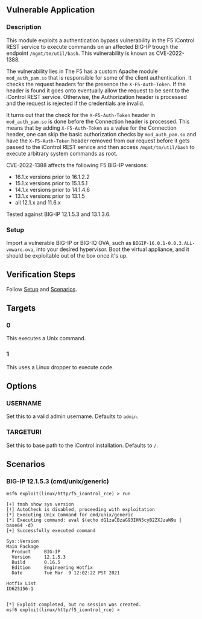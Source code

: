 ## Vulnerable Application

### Description

This module exploits a authentication bypass vulnerability in the
F5 iControl REST service to execute commands on an affected BIG-IP
trough the endpoint `/mgmt/tm/util/bash`.
This vulnerability is known as CVE-2022-1388.

The vulnerability lies in The F5 has a custom Apache module `mod_auth_pam.so`
that is responsible for some of the client authentication. It checks the request
headers for the presence the `X-F5-Auth-Token`. If the header is found it
goes onto eventually allow the request to be sent to the iControl REST service.
Otherwise, the Authorization header is processed and the request is rejected
if the credentials are invalid.

It turns out that the check for the `X-F5-Auth-Token` header in `mod_auth_pam.so`
is done before the Connection header is processed. This means that by adding
`X-F5-Auth-Token` as a value for the Connection header, one can skip the
basic authorization checks by `mod_auth_pam.so` and have the `X-F5-Auth-Token`
header removed from our request before it gets passed to the iControl REST service
and then access `/mgmt/tm/util/bash` to execute arbitrary system commands as root.

CVE-2022-1388 affects the following F5 BIG-IP versions:

* 16.1.x versions prior to 16.1.2.2
* 15.1.x versions prior to 15.1.5.1
* 14.1.x versions prior to 14.1.4.6
* 13.1.x versions prior to 13.1.5
* all 12.1.x and 11.6.x

Tested against BIG-IP 12.1.5.3 and 13.1.3.6.

### Setup

Import a vulnerable BIG-IP or BIG-IQ OVA, such as
`BIGIP-16.0.1-0.0.3.ALL-vmware.ova`, into your desired hypervisor. Boot
the virtual appliance, and it should be exploitable out of the box once
it's up.

## Verification Steps

Follow [Setup](#setup) and [Scenarios](#scenarios).

## Targets

### 0

This executes a Unix command.

### 1

This uses a Linux dropper to execute code.

## Options

### USERNAME

Set this to a valid admin username. Defaults to `admin`.

### TARGETURI

Set this to base path to the iControl installation. Defaults to `/`.

## Scenarios

### BIG-IP 12.1.5.3 (cmd/unix/generic)

```
msf6 exploit(linux/http/f5_icontrol_rce) > run

[+] tmsh show sys version
[!] AutoCheck is disabled, proceeding with exploitation
[*] Executing Unix Command for cmd/unix/generic
[*] Executing command: eval $(echo dG1zaCBzaG93IHN5cyB2ZXJzaW9u | base64 -d)
[+] Successfully executed command

Sys::Version
Main Package
  Product     BIG-IP
  Version     12.1.5.3
  Build       0.16.5
  Edition     Engineering Hotfix
  Date        Tue Mar  9 12:02:22 PST 2021

Hotfix List
ID625156-1


[*] Exploit completed, but no session was created.
msf6 exploit(linux/http/f5_icontrol_rce) > 
```
